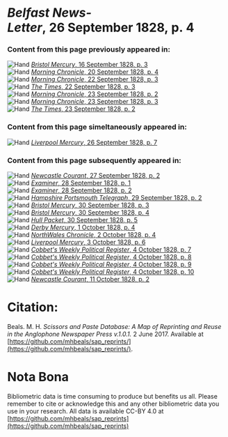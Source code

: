 # *Belfast News-Letter*, 26 September 1828, p. 4  
  
### Content from this page previously appeared in:  
![Hand](http://scissorsandpaste.net/wp-content/uploads/2017/06/smallhandpointer.png) [*Bristol Mercury*, 16 September 1828, p. 3](https://mhbeals.github.io/sap_html/Bristol-Mercury/Bristol-Mercury-16-September-1828-p-3)  
![Hand](http://scissorsandpaste.net/wp-content/uploads/2017/06/smallhandpointer.png) [*Morning Chronicle*, 20 September 1828, p. 4](https://mhbeals.github.io/sap_html/Morning-Chronicle/Morning-Chronicle-20-September-1828-p-4)  
![Hand](http://scissorsandpaste.net/wp-content/uploads/2017/06/smallhandpointer.png) [*Morning Chronicle*, 22 September 1828, p. 3](https://mhbeals.github.io/sap_html/Morning-Chronicle/Morning-Chronicle-22-September-1828-p-3)  
![Hand](http://scissorsandpaste.net/wp-content/uploads/2017/06/smallhandpointer.png) [*The Times*, 22 September 1828, p. 3](https://mhbeals.github.io/sap_html/The-Times/The-Times-22-September-1828-p-3)  
![Hand](http://scissorsandpaste.net/wp-content/uploads/2017/06/smallhandpointer.png) [*Morning Chronicle*, 23 September 1828, p. 2](https://mhbeals.github.io/sap_html/Morning-Chronicle/Morning-Chronicle-23-September-1828-p-2)  
![Hand](http://scissorsandpaste.net/wp-content/uploads/2017/06/smallhandpointer.png) [*Morning Chronicle*, 23 September 1828, p. 3](https://mhbeals.github.io/sap_html/Morning-Chronicle/Morning-Chronicle-23-September-1828-p-3)  
![Hand](http://scissorsandpaste.net/wp-content/uploads/2017/06/smallhandpointer.png) [*The Times*, 23 September 1828, p. 2](https://mhbeals.github.io/sap_html/The-Times/The-Times-23-September-1828-p-2)  
  
### Content from this page simeltaneously appeared in:  
![Hand](http://scissorsandpaste.net/wp-content/uploads/2017/06/smallhandpointer.png) [*Liverpool Mercury*, 26 September 1828, p. 7](https://mhbeals.github.io/sap_html/Liverpool-Mercury/Liverpool-Mercury-26-September-1828-p-7)  
  
### Content from this page subsequently appeared in:  
![Hand](http://scissorsandpaste.net/wp-content/uploads/2017/06/smallhandpointer.png) [*Newcastle Courant*, 27 September 1828, p. 2](https://mhbeals.github.io/sap_html/Newcastle-Courant/Newcastle-Courant-27-September-1828-p-2)  
![Hand](http://scissorsandpaste.net/wp-content/uploads/2017/06/smallhandpointer.png) [*Examiner*, 28 September 1828, p. 1](https://mhbeals.github.io/sap_html/Examiner/Examiner-28-September-1828-p-1)  
![Hand](http://scissorsandpaste.net/wp-content/uploads/2017/06/smallhandpointer.png) [*Examiner*, 28 September 1828, p. 2](https://mhbeals.github.io/sap_html/Examiner/Examiner-28-September-1828-p-2)  
![Hand](http://scissorsandpaste.net/wp-content/uploads/2017/06/smallhandpointer.png) [*Hampshire Portsmouth Telegraph*, 29 September 1828, p. 2](https://mhbeals.github.io/sap_html/Hampshire-Portsmouth-Telegraph/Hampshire-Portsmouth-Telegraph-29-September-1828-p-2)  
![Hand](http://scissorsandpaste.net/wp-content/uploads/2017/06/smallhandpointer.png) [*Bristol Mercury*, 30 September 1828, p. 3](https://mhbeals.github.io/sap_html/Bristol-Mercury/Bristol-Mercury-30-September-1828-p-3)  
![Hand](http://scissorsandpaste.net/wp-content/uploads/2017/06/smallhandpointer.png) [*Bristol Mercury*, 30 September 1828, p. 4](https://mhbeals.github.io/sap_html/Bristol-Mercury/Bristol-Mercury-30-September-1828-p-4)  
![Hand](http://scissorsandpaste.net/wp-content/uploads/2017/06/smallhandpointer.png) [*Hull Packet*, 30 September 1828, p. 5](https://mhbeals.github.io/sap_html/Hull-Packet/Hull-Packet-30-September-1828-p-5)  
![Hand](http://scissorsandpaste.net/wp-content/uploads/2017/06/smallhandpointer.png) [*Derby Mercury*, 1 October 1828, p. 4](https://mhbeals.github.io/sap_html/Derby-Mercury/Derby-Mercury-1-October-1828-p-4)  
![Hand](http://scissorsandpaste.net/wp-content/uploads/2017/06/smallhandpointer.png) [*NorthWales Chronicle*, 2 October 1828, p. 4](https://mhbeals.github.io/sap_html/NorthWales-Chronicle/NorthWales-Chronicle-2-October-1828-p-4)  
![Hand](http://scissorsandpaste.net/wp-content/uploads/2017/06/smallhandpointer.png) [*Liverpool Mercury*, 3 October 1828, p. 6](https://mhbeals.github.io/sap_html/Liverpool-Mercury/Liverpool-Mercury-3-October-1828-p-6)  
![Hand](http://scissorsandpaste.net/wp-content/uploads/2017/06/smallhandpointer.png) [*Cobbet's Weekly Political Register*, 4 October 1828, p. 7](https://mhbeals.github.io/sap_html/Cobbet's-Weekly-Political-Register/Cobbet's-Weekly-Political-Register-4-October-1828-p-7)  
![Hand](http://scissorsandpaste.net/wp-content/uploads/2017/06/smallhandpointer.png) [*Cobbet's Weekly Political Register*, 4 October 1828, p. 8](https://mhbeals.github.io/sap_html/Cobbet's-Weekly-Political-Register/Cobbet's-Weekly-Political-Register-4-October-1828-p-8)  
![Hand](http://scissorsandpaste.net/wp-content/uploads/2017/06/smallhandpointer.png) [*Cobbet's Weekly Political Register*, 4 October 1828, p. 9](https://mhbeals.github.io/sap_html/Cobbet's-Weekly-Political-Register/Cobbet's-Weekly-Political-Register-4-October-1828-p-9)  
![Hand](http://scissorsandpaste.net/wp-content/uploads/2017/06/smallhandpointer.png) [*Cobbet's Weekly Political Register*, 4 October 1828, p. 10](https://mhbeals.github.io/sap_html/Cobbet's-Weekly-Political-Register/Cobbet's-Weekly-Political-Register-4-October-1828-p-10)  
![Hand](http://scissorsandpaste.net/wp-content/uploads/2017/06/smallhandpointer.png) [*Newcastle Courant*, 11 October 1828, p. 2](https://mhbeals.github.io/sap_html/Newcastle-Courant/Newcastle-Courant-11-October-1828-p-2)  


# Citation: 

Beals. M. H. *Scissors and Paste Database: A Map of Reprinting and Reuse in the Anglophone Newspaper Press v.1.0.1.* 2 June 2017. Available at [https://github.com/mhbeals/sap_reprints/](https://github.com/mhbeals/sap_reprints/). 

# Nota Bona

Bibliometric data is time consuming to produce but benefits us all. Please remember to cite or acknowledge this and any other bibliometric data you use in your research. All data is available CC-BY 4.0 at [https://github.com/mhbeals/sap_reprints](https://github.com/mhbeals/sap_reprints)